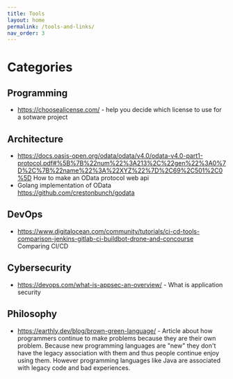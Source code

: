 ```yaml
---
title: Tools
layout: home
permalink: /tools-and-links/
nav_order: 3
---
```


# Categories

## Programming

- https://choosealicense.com/ - help you decide which license to use for a sotware project

## Architecture

- https://docs.oasis-open.org/odata/odata/v4.0/odata-v4.0-part1-protocol.pdf#%5B%7B%22num%22%3A213%2C%22gen%22%3A0%7D%2C%7B%22name%22%3A%22XYZ%22%7D%2C69%2C501%2C0%5D How to make an OData protocol web api
- Golang implementation of OData https://github.com/crestonbunch/godata

## DevOps

- https://www.digitalocean.com/community/tutorials/ci-cd-tools-comparison-jenkins-gitlab-ci-buildbot-drone-and-concourse Comparing CI/CD

## Cybersecurity

- https://devops.com/what-is-appsec-an-overview/ - What is application security

## Philosophy

- https://earthly.dev/blog/brown-green-language/ - Article about how programmers continue to make problems because they are their own problem. Because new programming languages are "new" they don't have the legacy association with them and thus people continue enjoy using them. However programming languages like Java are associated with legacy code and bad experiences.